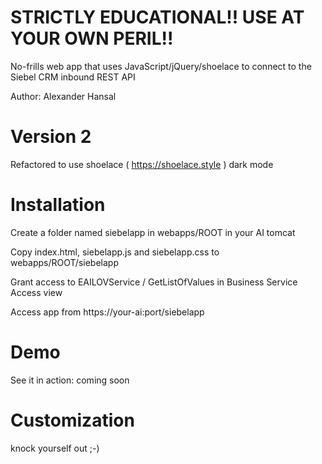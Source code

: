 # STRICTLY EDUCATIONAL!! USE AT YOUR OWN PERIL!!
No-frills web app that uses JavaScript/jQuery/shoelace to connect to the Siebel CRM inbound REST API

Author: Alexander Hansal

# Version 2

Refactored to use shoelace ( https://shoelace.style ) dark mode

# Installation

Create a folder named siebelapp in webapps/ROOT in your AI tomcat

Copy index.html, siebelapp.js and siebelapp.css to webapps/ROOT/siebelapp

Grant access to EAILOVService / GetListOfValues in Business Service Access view

Access app from https://your-ai:port/siebelapp

# Demo

See it in action: coming soon

# Customization

knock yourself out ;-)
